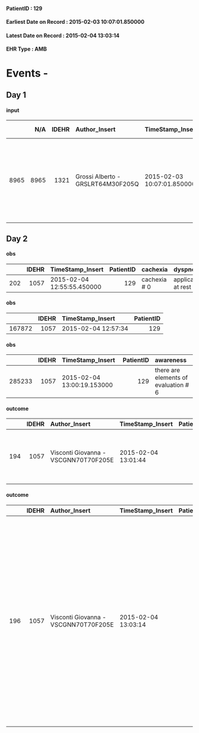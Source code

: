 
#### PatientID : 129
#### Earliest Date on Record : 2015-02-03 10:07:01.850000
#### Latest Date on Record : 2015-02-04 13:03:14
#### EHR Type : AMB

# Events - 

## Day 1

#### input
|      |    N/A |   IDEHR | Author_Insert                     | TimeStamp_Insert           | EHRType   |   PatientID |   IDDigitalSignDocument | persone_vicine   |   Unnamed: 0_x.1 |   IDANAMNESI_SOCIALE | Patient   | FamigliaAltro   | Paziente_T   | FamigliaAltro_T   |   Non_Rilevabile_x.1 | Note_Non_Rilevabile_x.1   | opt_Problemi   | chk_contr_sintomi   | opt_paziente_a   | opt_famiglia_a   | opt_adeguatezza   | opt_paziente_solo   | opt_presente_assente   | Presenza_minori   | Caregiver_principale   | opt_capacita   | ds_familiari_coinv                                                                                                                                          | opt_risorse_ec   | opt_paziente_ad   | opt_caregiver_ad   | opt_inv_civile            | Domestic partnership   | Fragility   |
|-----:|-------:|--------:|:----------------------------------|:---------------------------|:----------|------------:|------------------------:|:-----------------|-----------------:|---------------------:|:----------|:----------------|:-------------|:------------------|---------------------:|:--------------------------|:---------------|:--------------------|:-----------------|:-----------------|:------------------|:--------------------|:-----------------------|:------------------|:-----------------------|:---------------|:------------------------------------------------------------------------------------------------------------------------------------------------------------|:-----------------|:------------------|:-------------------|:--------------------------|:-----------------------|:------------|
| 8965 |   8965 |    1321 | Grossi Alberto - GRSLRT64M30F205Q | 2015-02-03 10:07:01.850000 | AMB       |         129 |                   13119 | N/A              |              153 |                  100 | Si#1      | Si#1            | No#0         | Si#1              |                    0 | NR                        | No#0           | controllo sintomi#0 | Congruenti#1     | Congruenti#1     | Da valutare#2     | No#0                | Presente#1             | No#0              | figlio Carlo Alberto   | Adeguato#0     | Marito Giovanni e due fratelli della paziente che collaborano all'assistenza, tutti sono completamente informati ed orientati rispetto ad un percorso di CP | Adeguate#1       | Totale#2          | Totale#2           | in fase di accertamento#2 | Coniuge/Convivente#0   | nessuna#0   |


## Day 2

#### obs
|     |   IDEHR | TimeStamp_Insert           |   PatientID | cachexia     | dyspnoea              |
|----:|--------:|:---------------------------|------------:|:-------------|:----------------------|
| 202 |    1057 | 2015-02-04 12:55:55.450000 |         129 | cachexia # 0 | applicant at rest # 5 |

#### obs
|        |   IDEHR | TimeStamp_Insert    |   PatientID |
|-------:|--------:|:--------------------|------------:|
| 167872 |    1057 | 2015-02-04 12:57:34 |         129 |

#### obs
|        |   IDEHR | TimeStamp_Insert           |   PatientID | awareness                            |
|-------:|--------:|:---------------------------|------------:|:-------------------------------------|
| 285233 |    1057 | 2015-02-04 13:00:19.153000 |         129 | there are elements of evaluation # 6 |

#### outcome
|     |   IDEHR | Author_Insert                        | TimeStamp_Insert    |   PatientID |   IDDigitalSignDocument |   IDPAI_VIDAS | opt_problem                                                                |   opt_problem_num | opt_obiettivo                                                               |   opt_obiettivo_num | opt_stato_problema   |   opt_stato_problema_num | opt_interventi                                                            |   opt_interventi_num |
|----:|--------:|:-------------------------------------|:--------------------|------------:|------------------------:|--------------:|:---------------------------------------------------------------------------|------------------:|:----------------------------------------------------------------------------|--------------------:|:---------------------|-------------------------:|:--------------------------------------------------------------------------|---------------------:|
| 194 |    1057 | Visconti Giovanna - VSCGNN70T70F205E | 2015-02-04 13:01:44 |         129 |                   13770 |           200 | Alteration of comfort associated with chronic pain and / or acute # 29 = 0 |                 2 | The family comprender√ † ¬ † the importance of analgesic treatment # 55 = 0 |                   4 | Open Problem # 1     |                        1 | Counseling - Encourage family members to express their concerns # 435 = 0 |                    4 |

#### outcome
|     |   IDEHR | Author_Insert                        | TimeStamp_Insert    |   PatientID |   IDDigitalSignDocument |   IDPAI_VIDAS | opt_problem                                                |   opt_problem_num | opt_obiettivo                                                                                                       |   opt_obiettivo_num | opt_stato_problema   |   opt_stato_problema_num | opt_interventi                                                                                                                                                                                                                                                                                                                                                 |   opt_interventi_num |
|----:|--------:|:-------------------------------------|:--------------------|------------:|------------------------:|--------------:|:-----------------------------------------------------------|------------------:|:--------------------------------------------------------------------------------------------------------------------|--------------------:|:---------------------|-------------------------:|:---------------------------------------------------------------------------------------------------------------------------------------------------------------------------------------------------------------------------------------------------------------------------------------------------------------------------------------------------------------|---------------------:|
| 196 |    1057 | Visconti Giovanna - VSCGNN70T70F205E | 2015-02-04 13:03:14 |         129 |                   13773 |           202 | Alteration or risk of impairment of lung function # 26 = 0 |                 3 | The patient does not presenter√ † ¬ † symptoms that reduce QoL (nosebleeds, cough, hemoptysis, hemoptysis) # 45 = 0 |                   4 | Open Problem # 1     |                        1 | PAI Implementation - therapeutic upgrading # 275 = 0; PAI Implementation - To evaluate the efficacy of drug delivery # 277 = 0; Counseling - Share with the patient the therapeutic path # 278 = 0; Counseling - Share with caregiver therapeutic path # 279 = 0; Education - Educate the caregiver / patient recognition / treatment of the symptom # 280 = 0 |                    4 |


